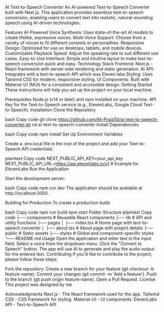 AI Text-to-Speech Converter
An AI-powered Text-to-Speech Converter built with Next.js. This application provides seamless text-to-speech conversion, enabling users to convert text into realistic, natural-sounding speech using AI-driven technologies.

Features
AI-Powered Voice Synthesis: Uses state-of-the-art AI models to create lifelike, expressive voices.
Multi-Voice Support: Choose from a variety of voices to fit different contexts or personalities.
Responsive Design: Optimized for use on desktops, tablets, and mobile devices.
Customizable Playback Speed: Adjust the speaking rate to suit different use cases.
Easy-to-Use Interface: Simple and intuitive layout to make text-to-speech conversion quick and easy.
Technology Stack
Frontend: Next.js - React framework with server-side rendering and static generation.
AI API: Integrates with a text-to-speech API which was Eleven labs
Styling: Uses Tailwind CSS for modern, responsive styling.
UI Components: Built with Material-UI (MUI) for a consistent and accessible design.
Getting Started
These instructions will help you set up the project on your local machine.

Prerequisites
Node.js (v14 or later) and npm installed on your machine.
API Key for the Text-to-Speech service (e.g., ElevenLabs, Google Cloud Text-to-Speech).
Installation
Clone the Repository

bash
Copy code
git clone https://github.com/Ali-Praiz50/ai-text-to-speech-converter.git
cd ai-text-to-speech-converter
Install Dependencies

bash
Copy code
npm install
Set Up Environment Variables

Create a .env.local file in the root of the project and add your Text-to-Speech API credentials:

plaintext
Copy code
NEXT_PUBLIC_API_KEY=your_api_key
NEXT_PUBLIC_API_URL=https://api.elevenlabs.io/v1  # Example for ElevenLabs
Run the Application

Start the development server:

bash
Copy code
npm run dev
The application should be available at http://localhost:3000.

Building for Production
To create a production build:

bash
Copy code
npm run build
npm start
Folder Structure
plaintext
Copy code
├── components           # Reusable React components
├── lib                  # API and utility functions
├── pages
│   ├── index.tsx        # Home page with text-to-speech converter
│   ├── about.tsx        # About page with project details
├── public               # Static assets
├── styles               # Global and component-specific styles
└── README.md
Usage
Open the application and enter text in the input field.
Select a voice from the dropdown menu.
Click the "Convert to Speech" button.
The app will use AI to generate and play the audio output for the entered text.
Contributing
If you'd like to contribute to the project, please follow these steps:

Fork the repository.
Create a new branch for your feature (git checkout -b feature-name).
Commit your changes (git commit -m 'Add a feature').
Push to the branch (git push origin feature-name).
Open a Pull Request.
License
This project was designed by me

Acknowledgments
Next.js - The React framework used for the app.
Tailwind CSS - CSS framework for styling.
Material-UI - UI components.
ElevenLabs API - Text-to-Speech API 
